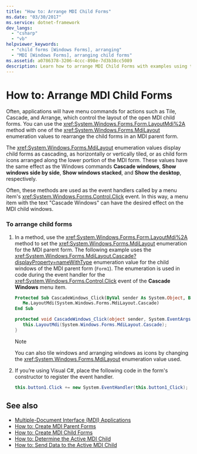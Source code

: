 ```yaml
---
title: "How to: Arrange MDI Child Forms"
ms.date: "03/30/2017"
ms.service: dotnet-framework
dev_langs:
  - "csharp"
  - "vb"
helpviewer_keywords:
  - "child forms [Windows Forms], arranging"
  - "MDI [Windows Forms], arranging child forms"
ms.assetid: a0786378-3206-4ccc-898e-7d3b38cc5089
description: Learn how to arrange MDI Child Forms with examples using the MdiLayout.Cascade enumeration value for the child windows of the MDI parent form.
---
```

# How to: Arrange MDI Child Forms

Often, applications will have menu commands for actions such as Tile, Cascade, and Arrange, which control the layout of the open MDI child forms. You can use the <xref:System.Windows.Forms.Form.LayoutMdi%2A> method with one of the <xref:System.Windows.Forms.MdiLayout> enumeration values to rearrange the child forms in an MDI parent form.

The <xref:System.Windows.Forms.MdiLayout> enumeration values display child forms as cascading, as horizontally or vertically tiled, or as child form icons arranged along the lower portion of the MDI form. These values have the same effect as the Windows commands **Cascade windows**, **Show windows side by side**, **Show windows stacked**, and **Show the desktop**, respectively.

Often, these methods are used as the event handlers called by a menu item's <xref:System.Windows.Forms.Control.Click> event. In this way, a menu item with the text "Cascade Windows" can have the desired effect on the MDI child windows.

### To arrange child forms

1. In a method, use the <xref:System.Windows.Forms.Form.LayoutMdi%2A> method to set the <xref:System.Windows.Forms.MdiLayout> enumeration for the MDI parent form. The following example uses the <xref:System.Windows.Forms.MdiLayout.Cascade?displayProperty=nameWithType> enumeration value for the child windows of the MDI parent form (`Form1`). The enumeration is used in code during the event handler for the <xref:System.Windows.Forms.Control.Click> event of the **Cascade Windows** menu item.

    ```vb
    Protected Sub CascadeWindows_Click(ByVal sender As System.Object, ByVal e As System.EventArgs)
       Me.LayoutMdi(System.Windows.Forms.MdiLayout.Cascade)
    End Sub
    ```

    ```csharp
    protected void CascadeWindows_Click(object sender, System.EventArgs e){
       this.LayoutMdi(System.Windows.Forms.MdiLayout.Cascade);
    }
    ```

    > [!NOTE]
    > You can also tile windows and arranging windows as icons by changing the <xref:System.Windows.Forms.MdiLayout> enumeration value used.

2. If you’re using Visual C#, place the following code in the form's constructor to register the event handler.

    ```csharp
    this.button1.Click += new System.EventHandler(this.button1_Click);
    ```

## See also

- [Multiple-Document Interface (MDI) Applications](multiple-document-interface-mdi-applications.md)
- [How to: Create MDI Parent Forms](how-to-create-mdi-parent-forms.md)
- [How to: Create MDI Child Forms](how-to-create-mdi-child-forms.md)
- [How to: Determine the Active MDI Child](how-to-determine-the-active-mdi-child.md)
- [How to: Send Data to the Active MDI Child](how-to-send-data-to-the-active-mdi-child.md)
